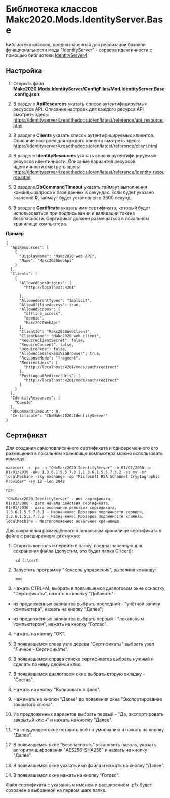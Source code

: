 # Библиотека классов Makc2020.Mods.IdentityServer.Base

Библиотека классов, предназначенная для реализации базовой функциональности мода "IdentityServer" -
сервера идентичности с помощью библиотеки [IdentityServer4](http://docs.identityserver.io/en/latest/index.html).

## Настройка

1. Открыть файл **Makc2020.Mods.IdentityServer/ConfigFiles/Mod.IdentityServer.Base.config.json**.

2. В разделе **ApiResources** указать список аутентифицируемых ресурсов API.
    Описание настроек для каждого ресурса API смотреть здесь:
    https://identityserver4.readthedocs.io/en/latest/reference/api_resource.html

3. В разделе **Clients** указать список аутентифицируемых клиентов.
    Описание настроек для каждого клиента смотреть здесь:
    https://identityserver4.readthedocs.io/en/latest/reference/client.html

4. В разделе **IdentityResources** указать список аутентифицируемых ресурсов идентичности.
    Описание вариантов ресурсов идентичности смотреть здесь:
    https://identityserver4.readthedocs.io/en/latest/reference/identity_resource.html

5. В разделе **DbCommandTimeout** указать таймаут выполнения команды запроса к базе данных в секундах.
Если будет указано значение **0**, таймаут будет установлен в 3600 секунд.

6. В разделе **Certificate** указать имя сертификата, который будет использоваться при подписывании
и валидации токена безопасности. Сертификат должен размещаться в локальном хранилище компьютера.

**Пример**

    {
      "ApiResources": [
        {
          "DisplayName": "Makc2020 web API",
          "Name": "Makc2020WebApi"
        }
      ],
      "Clients": [
        {
          "AllowedCorsOrigins": [
            "http://localhost:4201"

          ],
          "AllowedGrantTypes": "Implicit",
          "AllowOfflineAccess": true,
          "AllowedScopes": [
            "offline_access",
            "openid",
            "Makc2020WebApi"
          ],
          "ClientId": "Makc2020WebClient",
          "ClientName": "Makc2020 web client",
          "RequireClientSecret": false,
          "RequireConsent": false,
          "RequirePkce": false,
          "AllowAccessTokensViaBrowser": true,
          "ResponseMode": "fragment",
          "RedirectUris": [
            "http://localhost:4201/mods/auth/redirect"
          ],
          "PostLogoutRedirectUris": [
            "http://localhost:4201/mods/auth/redirect"
          ]
        }
      ],
      "IdentityResources": [
        "OpenId"
      ],
      "DbCommandTimeout": 0,
      "Certificate": "CN=Makc2020.IdentityServer"
    }

## Сертификат

Для создания самоподписанного сертификата и одновременного его размещения в локальном хранилище компьютера можно использовать команду:

    makecert -r -pe -n "CN=Makc2020.IdentityServer" -b 01/01/2000 -e 01/01/2036 -eku 1.3.6.1.5.5.7.3.1,1.3.6.1.5.5.7.3.2 -ss my -sr localMachine -sky exchange -sp "Microsoft RSA SChannel Cryptographic Provider" -sy 12 -len 2048

    где:

    "CN=Makc2020.IdentityServer" - имя сертификата,
    01/01/2000 - дата начала действия сертификата,
    01/01/2036 - дата окончания действия сертификата,
    1.3.6.1.5.5.7.3.1 - Назначение: Проверка подлинности сервера,
    1.3.6.1.5.5.7.3.2 - Назначение: Проверка подлинности клиента,
    localMachine - Местоположение: локальное хранилище.

Для сохранения размещённого в локальном хранилище сертификата в файле с расширением .pfx нужно:

1. Открыть консоль и перейти в папку, предназначенную для сохранения файла (допустим, это будет папка C:\cert):

        cd C:\cert

2. Запустить программу "Консоль управления", выполнив команду:

        mmc

3. Нажать CTRL+M, выбрать в появившемся диалоговом окне оснастку "Сертификаты", нажать на кнопку "Добавить":

- из предложенных вариантов выбрать последний - "учётной записи компьютера", нажать на кнопку "Далее";

- из предложенных вариантов выбрать первый - "локальным компьютером", нажать на кнопку "Готово".

4. Нажать на кнопку "OK".

5. В появившемся слева узле дерева "Сертификаты" выбрать узел "Личное - Сертификаты".

6. В появившемся справа списке сертификатов выбрать нужный и сделать по нему двойной клик.

7. В появившемся диалоговом окне выбрать вторую вкладку - "Состав".

8. Нажать на кнопку "Копировать в файл".

9. Нажимать на кнопки "Далее" до появления окна "Экспортирование закрытого ключа".

10. Из предложенных вариантов выбрать первый - "Да, экспортировать закрытый ключ" и нажать на кнопку "Далее".

11. На следующем окне оставить всё по умолчанию и нажать на кнопку "Далее".

12. В появившемся окне "Безопасность" установить пароль, указать алгоритм шифрования "AES256-SHA256"
 и нажать на кнопку "Далее".

13. В появившемся окне указать имя файла и нажать на кнопку "Далее".

14. В появившемся окне нажать на кнопку "Готово".

Файл сертификата с указанным именем и расширением .pfx будет сохранён в выбранной на первом шаге папке.
